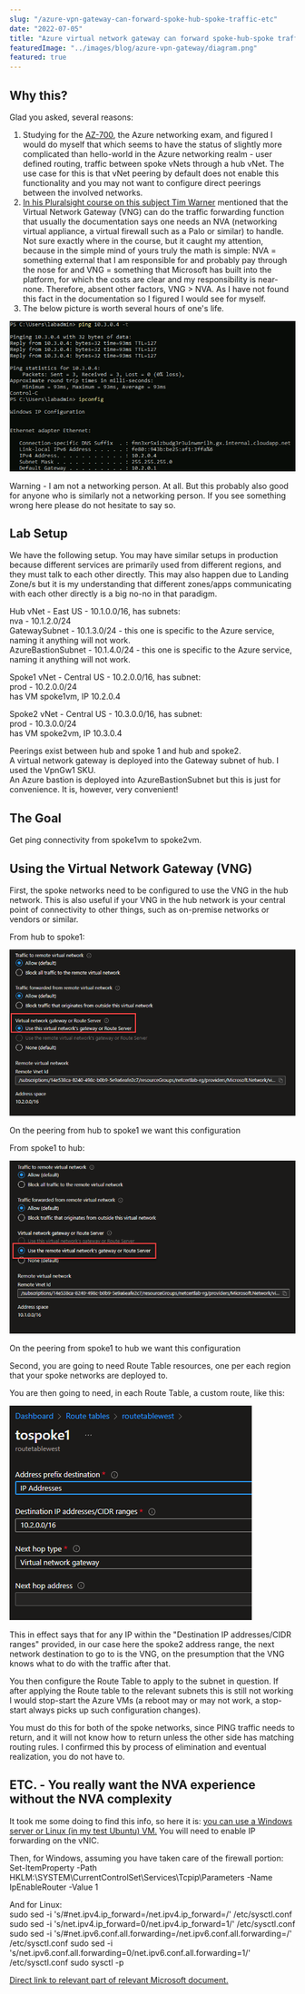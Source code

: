 ```yaml
---
slug: "/azure-vpn-gateway-can-forward-spoke-hub-spoke-traffic-etc"
date: "2022-07-05"
title: "Azure virtual network gateway can forward spoke-hub-spoke traffic, etc."
featuredImage: "../images/blog/azure-vpn-gateway/diagram.png"
featured: true
---
```


## Why this?

Glad you asked, several reasons:

1. Studying for the [AZ-700](https://docs.microsoft.com/en-us/learn/certifications/exams/az-700), the Azure networking exam, and figured I would do myself that which seems to have the status of slightly more complicated than hello-world in the Azure networking realm - user defined routing, traffic between spoke vNets through a hub vNet. The use case for this is that vNet peering by default does not enable this functionality and you may not want to configure direct peerings between the involved networks.
2. [In his Pluralsight course on this subject Tim Warner](https://app.pluralsight.com/paths/certificate/designing-and-implementing-microsoft-azure-networking-solutions-az-700) mentioned that the Virtual Network Gateway (VNG) can do the traffic forwarding function that usually the documentation says one needs an NVA (networking virtual appliance, a virtual firewall such as a Palo or similar) to handle. Not sure exactly where in the course, but it caught my attention, because in the simple mind of yours truly the math is simple: NVA = something external that I am responsible for and probably pay through the nose for and VNG = something that Microsoft has built into the platform, for which the costs are clear and my responsibility is near-none. Therefore, absent other factors, VNG > NVA. As I have not found this fact in the documentation so I figured I would see for myself.
3. The below picture is worth several hours of one's life.

![Network Diagram](../images/blog/azure-vpn-gateway/diagram.png)

Warning - I am not a networking person. At all. But this probably also good for anyone who is similarly not a networking person. If you see something wrong here please do not hesitate to say so.

## Lab Setup

We have the following setup. You may have similar setups in production because different services are primarily used from different regions, and they must talk to each other directly. This may also happen due to Landing Zone/s but it is my understanding that different zones/apps communicating with each other directly is a big no-no in that paradigm.

Hub vNet - East US - 10.1.0.0/16, has subnets:  
nva - 10.1.2.0/24  
GatewaySubnet - 10.1.3.0/24 - this one is specific to the Azure service, naming it anything will not work.  
AzureBastionSubnet - 10.1.4.0/24 - this one is specific to the Azure service, naming it anything will not work.

Spoke1 vNet - Central US - 10.2.0.0/16, has subnet:  
prod - 10.2.0.0/24  
has VM spoke1vm, IP 10.2.0.4

Spoke2 vNet - Central US - 10.3.0.0/16, has subnet:  
prod - 10.3.0.0/24  
has VM spoke2vm, IP 10.3.0.4

Peerings exist between hub and spoke 1 and hub and spoke2.  
A virtual network gateway is deployed into the Gateway subnet of hub. I used the VpnGw1 SKU.  
An Azure bastion is deployed into AzureBastionSubnet but this is just for convenience. It is, however, very convenient!

## The Goal

Get ping connectivity from spoke1vm to spoke2vm.

## Using the Virtual Network Gateway (VNG)

First, the spoke networks need to be configured to use the VNG in the hub network. This is also useful if your VNG in the hub network is your central point of connectivity to other things, such as on-premise networks or vendors or similar.

From hub to spoke1:

![Hub to Spoke1 Configuration](../images/blog/azure-vpn-gateway/hub-to-spoke1.png)

On the peering from hub to spoke1 we want this configuration

From spoke1 to hub:

![Spoke1 to Hub Configuration](../images/blog/azure-vpn-gateway/spoke1-to-hub.png)

On the peering from spoke1 to hub we want this configuration

Second, you are going to need Route Table resources, one per each region that your spoke networks are deployed to.

You are then going to need, in each Route Table, a custom route, like this:

![Route Table Configuration](../images/blog/azure-vpn-gateway/route-table.png)

This in effect says that for any IP within the "Destination IP addresses/CIDR ranges" provided, in our case here the spoke2 address range, the next network destination to go to is the VNG, on the presumption that the VNG knows what to do with the traffic after that.

You then configure the Route Table to apply to the subnet in question. If after applying the Route table to the relevant subnets this is still not working I would stop-start the Azure VMs (a reboot may or may not work, a stop-start always picks up such configuration changes).

You must do this for both of the spoke networks, since PING traffic needs to return, and it will not know how to return unless the other side has matching routing rules. I confirmed this by process of elimination and eventual realization, you do not have to.

## ETC. - You really want the NVA experience without the NVA complexity

It took me some doing to find this info, so here it is: [you can use a Windows server or Linux (in my test Ubuntu) VM.](https://www.expertnetworkconsultant.com/configuring/how-to-route-network-traffic-with-a-linux-network-virtual-appliance-on-azure/) You will need to enable IP forwarding on the vNIC.

Then, for Windows, assuming you have taken care of the firewall portion:  
Set-ItemProperty -Path HKLM:\\SYSTEM\\CurrentControlSet\\Services\\Tcpip\\Parameters -Name IpEnableRouter -Value 1

And for Linux:  
sudo sed -i 's/#net.ipv4.ip_forward=/net.ipv4.ip_forward=/' /etc/sysctl.conf sudo sed -i 's/net.ipv4.ip_forward=0/net.ipv4.ip_forward=1/' /etc/sysctl.conf sudo sed -i 's/#net.ipv6.conf.all.forwarding=/net.ipv6.conf.all.forwarding=/' /etc/sysctl.conf sudo sed -i 's/net.ipv6.conf.all.forwarding=0/net.ipv6.conf.all.forwarding=1/' /etc/sysctl.conf sudo sysctl -p

[Direct link to relevant part of relevant Microsoft document.](https://docs.microsoft.com/en-us/azure/virtual-network/tutorial-create-route-table-portal#turn-on-ip-forwarding-in-the-operating-system)
